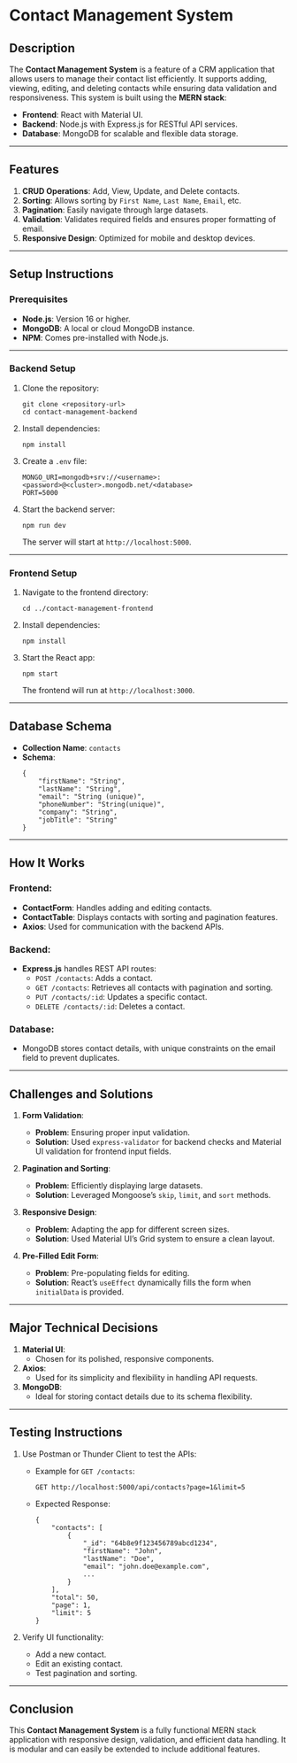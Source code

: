 
# Contact Management System

## Description

The **Contact Management System** is a feature of a CRM application that allows users to manage their contact list efficiently. It supports adding, viewing, editing, and deleting contacts while ensuring data validation and responsiveness. This system is built using the **MERN stack**:
- **Frontend**: React with Material UI.
- **Backend**: Node.js with Express.js for RESTful API services.
- **Database**: MongoDB for scalable and flexible data storage.

---

## Features

1. **CRUD Operations**: Add, View, Update, and Delete contacts.
2. **Sorting**: Allows sorting by `First Name`, `Last Name`, `Email`, etc.
3. **Pagination**: Easily navigate through large datasets.
4. **Validation**: Validates required fields and ensures proper formatting of email.
5. **Responsive Design**: Optimized for mobile and desktop devices.

---

## Setup Instructions

### Prerequisites
- **Node.js**: Version 16 or higher.
- **MongoDB**: A local or cloud MongoDB instance.
- **NPM**: Comes pre-installed with Node.js.

---

### Backend Setup

1. Clone the repository:
   ```
   git clone <repository-url>
   cd contact-management-backend
   ```

2. Install dependencies:
   ```
   npm install
   ```

3. Create a `.env` file:
   ```
   MONGO_URI=mongodb+srv://<username>:<password>@<cluster>.mongodb.net/<database>
   PORT=5000
   ```

4. Start the backend server:
   ```
   npm run dev
   ```
   The server will start at `http://localhost:5000`.

---

### Frontend Setup

1. Navigate to the frontend directory:
   ```
   cd ../contact-management-frontend
   ```

2. Install dependencies:
   ```
   npm install
   ```

3. Start the React app:
   ```
   npm start
   ```
   The frontend will run at `http://localhost:3000`.

---

## Database Schema

- **Collection Name**: `contacts`
- **Schema**:
  ```
  {
      "firstName": "String",
      "lastName": "String",
      "email": "String (unique)",
      "phoneNumber": "String(unique)",
      "company": "String",
      "jobTitle": "String"
  }
  ```

---

## How It Works

### Frontend:
- **ContactForm**: Handles adding and editing contacts.
- **ContactTable**: Displays contacts with sorting and pagination features.
- **Axios**: Used for communication with the backend APIs.

### Backend:
- **Express.js** handles REST API routes:
  - `POST /contacts`: Adds a contact.
  - `GET /contacts`: Retrieves all contacts with pagination and sorting.
  - `PUT /contacts/:id`: Updates a specific contact.
  - `DELETE /contacts/:id`: Deletes a contact.

### Database:
- MongoDB stores contact details, with unique constraints on the email field to prevent duplicates.

---

## Challenges and Solutions

1. **Form Validation**:
   - **Problem**: Ensuring proper input validation.
   - **Solution**: Used `express-validator` for backend checks and Material UI validation for frontend input fields.

2. **Pagination and Sorting**:
   - **Problem**: Efficiently displaying large datasets.
   - **Solution**: Leveraged Mongoose’s `skip`, `limit`, and `sort` methods.

3. **Responsive Design**:
   - **Problem**: Adapting the app for different screen sizes.
   - **Solution**: Used Material UI’s Grid system to ensure a clean layout.

4. **Pre-Filled Edit Form**:
   - **Problem**: Pre-populating fields for editing.
   - **Solution**: React’s `useEffect` dynamically fills the form when `initialData` is provided.

---

## Major Technical Decisions

1. **Material UI**:
   - Chosen for its polished, responsive components.
2. **Axios**:
   - Used for its simplicity and flexibility in handling API requests.
3. **MongoDB**:
   - Ideal for storing contact details due to its schema flexibility.

---

## Testing Instructions

1. Use Postman or Thunder Client to test the APIs:
   - Example for `GET /contacts`:
     ```
     GET http://localhost:5000/api/contacts?page=1&limit=5
     ```
   - Expected Response:
     ```
     {
         "contacts": [
             {
                 "_id": "64b8e9f123456789abcd1234",
                 "firstName": "John",
                 "lastName": "Doe",
                 "email": "john.doe@example.com",
                 ...
             }
         ],
         "total": 50,
         "page": 1,
         "limit": 5
     }
     ```

2. Verify UI functionality:
   - Add a new contact.
   - Edit an existing contact.
   - Test pagination and sorting.

---

## Conclusion

This **Contact Management System** is a fully functional MERN stack application with responsive design, validation, and efficient data handling. It is modular and can easily be extended to include additional features.
